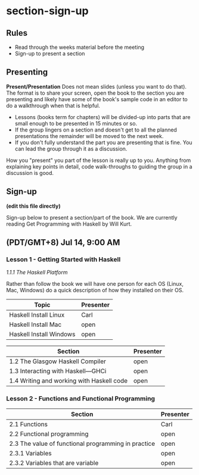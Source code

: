 # section-sign-up

## Rules
- Read through the weeks material before the meeting
- Sign-up to present a section

## Presenting
**Present/Presentation** Does not mean slides (unless you want to do that). The format is to share your screen, open the book to the section you are presenting and likely have some of the book's sample code in an editor to do a walkthrough when that is helpful. 

- Lessons (books term for chapters) will be divided-up into parts that are small enough to be presented in 15 minutes or so.
- If the group lingers on a section and doesn't get to all the planned presentations the remainder will be moved to the next week.
- If you don't fully understand the part you are presenting that is fine. You can lead the group through it as a discussion.

How you "present" you part of the lesson is really up to you. Anything from explaining key points in detail, code walk-throughs to guiding the group in a discussion is good.

## Sign-up

**(edit this file directly)**

Sign-up below to present a section/part of the book. We are currently reading Get Programming with Haskell by Will Kurt.

## (PDT/GMT+8) Jul 14, 9:00 AM

### Lesson 1 - Getting Started with Haskell

*1.1.1 The Haskell Platform*

Rather than follow the book we will have one person for each OS (Linux, Mac, Windows) do a quick description of how they installed on their OS.

| Topic | Presenter |
| - | - |
| Haskell Install Linux | Carl |
| Haskell Install Mac | open |
| Haskell Install Windows | open |


| Section | Presenter |
| - | - |
| 1.2 The Glasgow Haskell Compiler | open |
| 1.3 Interacting with Haskell—GHCi | open |
| 1.4  Writing and working with Haskell code | open |


### Lesson 2 - Functions and Functional Programming

| Section | Presenter |
| - | - |
| 2.1 Functions | Carl |
| 2.2 Functional programming | open |
| 2.3  The value of functional programming in practice | open |
| 2.3.1 Variables | open |
| 2.3.2 Variables that are variable | open |

